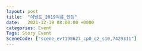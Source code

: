 ```yaml
---
layout: post
title:  "이벤트_2019여름_엔딩"
date:   2021-12-19 08:00:00 +0000
categories: Event
Tags: Story Event
SceneCode: ["scene_evt190627_cp0_q2_s10,7429311"]
---
```

